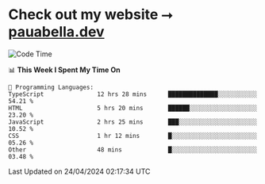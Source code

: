 # Check out my website ⭢ [pauabella.dev](https://pauabella.dev)

<!--START_SECTION:waka-->
![Code Time](http://img.shields.io/badge/Code%20Time-3%2C249%20hrs%2028%20mins-blue)

📊 **This Week I Spent My Time On** 

```text
💬 Programming Languages: 
TypeScript               12 hrs 28 mins      ██████████████░░░░░░░░░░░   54.21 % 
HTML                     5 hrs 20 mins       ██████░░░░░░░░░░░░░░░░░░░   23.20 % 
JavaScript               2 hrs 25 mins       ███░░░░░░░░░░░░░░░░░░░░░░   10.52 % 
CSS                      1 hr 12 mins        █░░░░░░░░░░░░░░░░░░░░░░░░   05.26 % 
Other                    48 mins             █░░░░░░░░░░░░░░░░░░░░░░░░   03.48 % 
```


 Last Updated on 24/04/2024 02:17:34 UTC
<!--END_SECTION:waka-->
